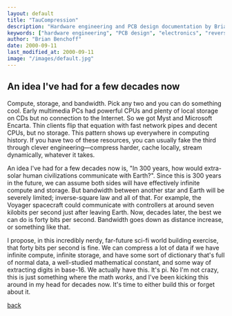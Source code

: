 ```yaml
---
layout: default
title: "TauCompression"
description: "Hardware engineering and PCB design documentation by Brian Benchoff"
keywords: ["hardware engineering", "PCB design", "electronics", "reverse engineering"]
author: "Brian Benchoff"
date: 2000-09-11
last_modified_at: 2000-09-11
image: "/images/default.jpg"
---
```



## An idea I've had for a few decades now

Compute, storage, and bandwidth. Pick any two and you can do something cool. Early multimedia PCs had powerful CPUs and plenty of local storage on CDs but no connection to the Internet. So we got Myst and Microsoft Encarta. Thin clients flip that equation with fast network pipes and decent CPUs, but no storage. This pattern shows up everywhere in computing history. If you have two of these resources, you can usually fake the third through clever engineering—compress harder, cache locally, stream dynamically, whatever it takes.

An idea I've had for a few decades now is, "In 300 years, how would extra-solar human civilizations communicate with Earth?". Since this is 300 years in the future, we can assume both sides will have effectively infinite compute and storage. But bandwidth between another star and Earth will be severely limited; inverse-square law and all of that. For example, the Voyager spacecraft could communicate with controllers at around seven kilobits per second just after leaving Earth. Now, decades later, the best we can do is forty bits per second. Bandwidth goes down as distance increase, or something like that.

I propose, in this incredibly nerdy, far-future sci-fi world building exercise, that forty bits per second is fine. We can compress a lot of data if we have infinite compute, infinite storage, and have some sort of dictionary that's full of normal data, a well-studied mathematical constant, and some way of extracting digits in base-16. We actually have this. It's pi. No I'm not crazy, this is just something where the math _works_, and I've been kicking this around in my head for decades now. It's time to either build this or forget about it.


[back](../)
